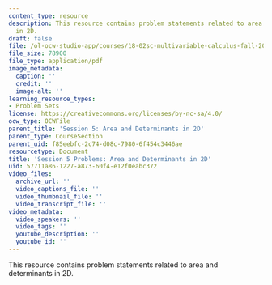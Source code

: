 ```yaml
---
content_type: resource
description: This resource contains problem statements related to area and determinants
  in 2D.
draft: false
file: /ol-ocw-studio-app/courses/18-02sc-multivariable-calculus-fall-2010/57711a861227a87360f4e12f0eabc372_MIT18_02SC_pb_5_quest.pdf
file_size: 78900
file_type: application/pdf
image_metadata:
  caption: ''
  credit: ''
  image-alt: ''
learning_resource_types:
- Problem Sets
license: https://creativecommons.org/licenses/by-nc-sa/4.0/
ocw_type: OCWFile
parent_title: 'Session 5: Area and Determinants in 2D'
parent_type: CourseSection
parent_uid: f85eebfc-2c74-d08c-7980-6f454c3446ae
resourcetype: Document
title: 'Session 5 Problems: Area and Determinants in 2D'
uid: 57711a86-1227-a873-60f4-e12f0eabc372
video_files:
  archive_url: ''
  video_captions_file: ''
  video_thumbnail_file: ''
  video_transcript_file: ''
video_metadata:
  video_speakers: ''
  video_tags: ''
  youtube_description: ''
  youtube_id: ''
---
```

This resource contains problem statements related to area and determinants in 2D.